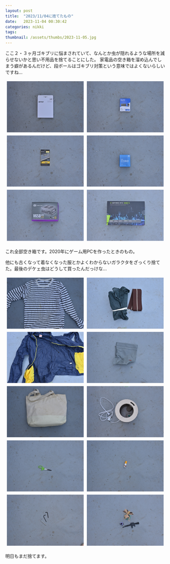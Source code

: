 ```yaml
---
layout: post
title:  "2023/11/04に捨てたもの"
date:   2023-11-04 00:30:42
categories: nikki
tags: 
thumbnail: /assets/thumbs/2023-11-05.jpg
---
```


ここ２・３ヶ月ゴキブリに悩まされていて、なんとか虫が隠れるような場所を減らせないかと思い不用品を捨てることにした。
家電品の空き箱を溜め込んでしまう癖があるんだけど、段ボールはゴキブリ対策という意味ではよくないらしいですね...

<!-- {% assign image_files = site.static_files | where: "image", true %} -->
<!-- {% for myimage in image_files %} {% endfor %} -->

<img src="/assets/img/DSC_2680.JPG" style="width: 48%; float: left; margin: 1%">
<img src="/assets/img/DSC_2681.JPG" style="width: 48%; float: left; margin: 1%">
<img src="/assets/img/DSC_2682.JPG" style="width: 48%; float: left; margin: 1%">
<img src="/assets/img/DSC_2683.JPG" style="width: 48%; float: left; margin: 1%">
<img src="/assets/img/DSC_2684.JPG" style="width: 48%; float: left; margin: 1%">
<img src="/assets/img/DSC_2685.JPG" style="width: 48%; float: clear; margin: 1%">

これ全部空き箱です。2020年にゲーム用PCを作ったときのもの。

他にも古くなって着なくなった服とかよくわからないガラクタをざっくり捨てた。最後のデケェ虫はどうして買ったんだっけな...

<img src="/assets/img/DSC_2690.JPG" style="width: 48%; float: left; margin: 1%">
<img src="/assets/img/DSC_2692.JPG" style="width: 48%; float: left; margin: 1%">
<img src="/assets/img/DSC_2694.JPG" style="width: 48%; float: left; margin: 1%">
<img src="/assets/img/DSC_2698.JPG" style="width: 48%; float: left; margin: 1%">
<img src="/assets/img/DSC_2701.JPG" style="width: 48%; float: left; margin: 1%">
<img src="/assets/img/DSC_2678.JPG" style="width: 48%; float: left; margin: 1%">
<img src="/assets/img/DSC_2704.JPG" style="width: 48%; float: left; margin: 1%">
<img src="/assets/img/DSC_2705.JPG" style="width: 48%; float: left; margin: 1%">
<img src="/assets/img/DSC_2707.JPG" style="width: 48%; float: left; margin: 1%">
<img src="/assets/img/DSC_2709.JPG" style="width: 48%; float: clear; margin: 1%">

明日もまだ捨てます。
